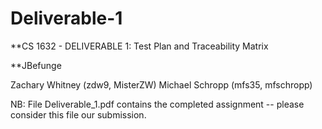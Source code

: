 # Deliverable-1

**CS 1632 - DELIVERABLE 1: Test Plan and Traceability Matrix

**JBefunge

Zachary Whitney (zdw9, MisterZW)
Michael Schropp (mfs35, mfschropp)

NB:
File Deliverable_1.pdf contains the completed assignment -- please consider this file our submission.
